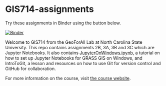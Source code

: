 # GIS714-assignments

Try these assignments in Binder using the button below.

[![Binder](https://camo.githubusercontent.com/581c077bdbc6ca6899c86d0acc6145ae85e9d80e6f805a1071793dbe48917982/68747470733a2f2f6d7962696e6465722e6f72672f62616467655f6c6f676f2e737667)](https://mybinder.org/v2/gh/chaedri/GIS714-assignments/main?urlpath=lab%2Ftree%2FAssignment2%2FGIS714_assignment2A-part1.ipynb)

Welcome to GIS714 from the GeoForAll Lab at North Carolina State University. This repo contains assignments 2B, 3A, 3B and 3C which are Jupyter Notebooks. It also contains [JupyterOnWindows.ipynb](./JupyterOnWindows.ipynb), a tutorial on how to set up Jupyter Notebooks for GRASS GIS on Windows, and IntroToGit, a lesson and resources on how to use Git for version control and GitHub for collaboration.

For more information on the course, visit [the course website](https://ncsu-geoforall-lab.github.io/geospatial-simulations-course/).
